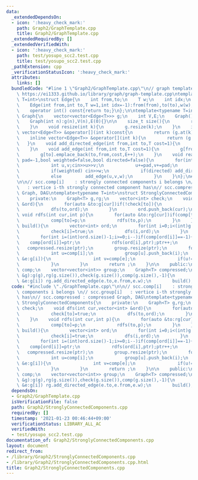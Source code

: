 ```yaml
---
data:
  _extendedDependsOn:
  - icon: ':heavy_check_mark:'
    path: Graph2/GraphTemplate.cpp
    title: Graph2/GraphTemplate.cpp
  _extendedRequiredBy: []
  _extendedVerifiedWith:
  - icon: ':heavy_check_mark:'
    path: test/yosupo_scc2.test.cpp
    title: test/yosupo_scc2.test.cpp
  _pathExtension: cpp
  _verificationStatusIcon: ':heavy_check_mark:'
  attributes:
    links: []
  bundledCode: "#line 1 \"Graph2/GraphTemplate.cpp\"\n// graph template\n// ref :\
    \ https://ei1333.github.io/library/graph/graph-template.cpp\ntemplate<typename\
    \ T=int>\nstruct Edge{\n    int from,to;\n    T w;\n    int idx;\n    Edge()=default;\n\
    \    Edge(int from,int to,T w=1,int idx=-1):from(from),to(to),w(w),idx(idx){}\n\
    \    operator int() const{return to;}\n};\n\ntemplate<typename T=int>\nstruct\
    \ Graph{\n    vector<vector<Edge<T>>> g;\n    int V,E;\n    Graph()=default;\n\
    \    Graph(int n):g(n),V(n),E(0){}\n\n    size_t size(){\n        return g.size();\n\
    \    }\n    void resize(int k){\n        g.resize(k);\n    }\n    inline const\
    \ vector<Edge<T>> &operator[](int k)const{\n        return (g.at(k));\n    }\n\
    \    inline vector<Edge<T>> &operator[](int k){\n        return (g.at(k));\n \
    \   }\n    void add_directed_edge(int from,int to,T cost=1){\n        g[from].emplace_back(from,to,cost,E++);\n\
    \    }\n    void add_edge(int from,int to,T cost=1){\n        g[from].emplace_back(from,to,cost,E);\n\
    \        g[to].emplace_back(to,from,cost,E++);\n    }\n    void read(int m,int\
    \ pad=-1,bool weighted=false,bool directed=false){\n        for(int i=0;i<m;i++){\n\
    \            int u,v;cin>>u>>v;\n            u+=pad,v+=pad;\n            T w=T(1);\n\
    \            if(weighted) cin>>w;\n            if(directed) add_directed_edge(u,v,w);\n\
    \            else         add_edge(u,v,w);\n        }\n    }\n};\n#line 2 \"Graph2/StronglyConnectedComponents.cpp\"\
    \n\n// scc.comp[i]    : strongly connected components i belongs \n// scc.group[i]\
    \   : vertice i-th strongly connected component has\n// scc.compressed : compressed\
    \ Graph, DAG\ntemplate<typename T=int>\nstruct StronglyConnectedComponents{\n\
    \    private:\n    Graph<T> g,rg;\n    vector<int> check;\n    void dfs(int cur,vector<int>\
    \ &ord){\n        for(auto &to:g[cur])if(!check[to]){\n            check[to]=true;\n\
    \            dfs(to,ord);\n        }\n        ord.push_back(cur);\n    }\n   \
    \ void rdfs(int cur,int p){\n        for(auto &to:rg[cur])if(comp[to]==-1){\n\
    \            comp[to]=p;\n            rdfs(to,p);\n        }\n    }\n\n    void\
    \ build(){\n        vector<int> ord;\n        for(int i=0;i<(int)g.size();i++)if(!check[i]){\n\
    \            check[i]=true;\n            dfs(i,ord);\n        }\n        int ptr=0;;\n\
    \        for(int i=(int)ord.size()-1;i>=0;i--)if(comp[ord[i]]==-1){\n        \
    \    comp[ord[i]]=ptr;\n            rdfs(ord[i],ptr);ptr++;\n        }\n     \
    \   compressed.resize(ptr);\n        group.resize(ptr);\n        for(int i=0;i<(int)g.size();i++){\n\
    \            int u=comp[i];\n            group[u].push_back(i);\n            for(auto\
    \ &e:g[i]){\n                int v=comp[e];\n                if(u!=v) compressed.add_directed_edge(u,v,e.w);\n\
    \            }\n        }\n        return ;\n    }\n\n    public:\n    vector<int>\
    \ comp;\n    vector<vector<int>> group;\n    Graph<T> compressed;\n    \n    StronglyConnectedComponents(Graph<T>\
    \ &g):g(g),rg(g.size()),check(g.size()),comp(g.size(),-1){\n        for(int i=0;i<(int)g.size();i++)for(auto\
    \ &e:g[i]) rg.add_directed_edge(e.to,e.from,e.w);\n        build();\n    }\n};\n"
  code: "#include \"./GraphTemplate.cpp\"\n\n// scc.comp[i]    : strongly connected\
    \ components i belongs \n// scc.group[i]   : vertice i-th strongly connected component\
    \ has\n// scc.compressed : compressed Graph, DAG\ntemplate<typename T=int>\nstruct\
    \ StronglyConnectedComponents{\n    private:\n    Graph<T> g,rg;\n    vector<int>\
    \ check;\n    void dfs(int cur,vector<int> &ord){\n        for(auto &to:g[cur])if(!check[to]){\n\
    \            check[to]=true;\n            dfs(to,ord);\n        }\n        ord.push_back(cur);\n\
    \    }\n    void rdfs(int cur,int p){\n        for(auto &to:rg[cur])if(comp[to]==-1){\n\
    \            comp[to]=p;\n            rdfs(to,p);\n        }\n    }\n\n    void\
    \ build(){\n        vector<int> ord;\n        for(int i=0;i<(int)g.size();i++)if(!check[i]){\n\
    \            check[i]=true;\n            dfs(i,ord);\n        }\n        int ptr=0;;\n\
    \        for(int i=(int)ord.size()-1;i>=0;i--)if(comp[ord[i]]==-1){\n        \
    \    comp[ord[i]]=ptr;\n            rdfs(ord[i],ptr);ptr++;\n        }\n     \
    \   compressed.resize(ptr);\n        group.resize(ptr);\n        for(int i=0;i<(int)g.size();i++){\n\
    \            int u=comp[i];\n            group[u].push_back(i);\n            for(auto\
    \ &e:g[i]){\n                int v=comp[e];\n                if(u!=v) compressed.add_directed_edge(u,v,e.w);\n\
    \            }\n        }\n        return ;\n    }\n\n    public:\n    vector<int>\
    \ comp;\n    vector<vector<int>> group;\n    Graph<T> compressed;\n    \n    StronglyConnectedComponents(Graph<T>\
    \ &g):g(g),rg(g.size()),check(g.size()),comp(g.size(),-1){\n        for(int i=0;i<(int)g.size();i++)for(auto\
    \ &e:g[i]) rg.add_directed_edge(e.to,e.from,e.w);\n        build();\n    }\n};"
  dependsOn:
  - Graph2/GraphTemplate.cpp
  isVerificationFile: false
  path: Graph2/StronglyConnectedComponents.cpp
  requiredBy: []
  timestamp: '2021-01-23 00:46:44+09:00'
  verificationStatus: LIBRARY_ALL_AC
  verifiedWith:
  - test/yosupo_scc2.test.cpp
documentation_of: Graph2/StronglyConnectedComponents.cpp
layout: document
redirect_from:
- /library/Graph2/StronglyConnectedComponents.cpp
- /library/Graph2/StronglyConnectedComponents.cpp.html
title: Graph2/StronglyConnectedComponents.cpp
---
```

